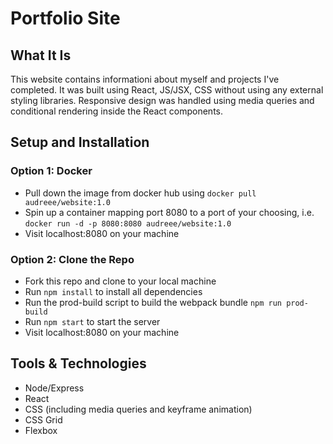 # Portfolio Site

## What It Is
This website contains informationi about myself and projects I've completed. It was built using React, JS/JSX, CSS without using any external styling libraries. Responsive design was handled using media queries and conditional rendering inside the React components.   

## Setup and Installation
### Option 1: Docker
- Pull down the image from docker hub using ```docker pull audreee/website:1.0```
- Spin up a container mapping port 8080 to a port of your choosing, i.e. ```docker run -d -p 8080:8080 audreee/website:1.0```
- Visit localhost:8080 on your machine

### Option 2: Clone the Repo
- Fork this repo and clone to your local machine
- Run ```npm install``` to install all dependencies
- Run the prod-build script to build the webpack bundle ```npm run prod-build```
- Run ```npm start``` to start the server
- Visit localhost:8080 on your machine

## Tools & Technologies
- Node/Express
- React
- CSS (including media queries and keyframe animation)
- CSS Grid
- Flexbox
